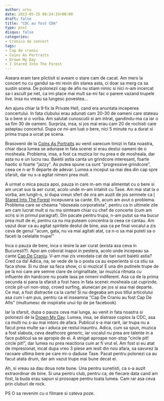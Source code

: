 ```yaml
---
author: ursu
date: 2013-05-25 06:24:33+00:00
draft: false
title: "CDC au fost CDA"
type: post
disqus: false
categories:
- Cronica de concert
tags:
- Cap de craniu
- Coins As Portraits
- Drown My Day
- I Stared Into The Forest
---
```

Aseara eram tare plictisit si aveam o stare cam de cacat. Am mers la concert nu cu gandul sa-mi revin din starea asta, ci doar sa merg ca sa sustin scena. De polonezii cap de afis nu stiam nimic si nici n-am incercat sa-i ascult pe net, ca imi place mai mult sa-mi fac o parere vazand trupele live. Insa nu vreau sa lungesc povestea...

Am ajuns chiar la 9 fix la Private Hell, cand era anuntata inceperea concertului. In fata clubului erau adunati cam 20-30 de oameni care stateau la o bere si o vorba. Am salutat cunoscutii si am intrat, gandindu-ma ca iar o sa fim 30 de oameni. Surpriza, insa, si jos mai erau cam 20 de rochisti care asteptau concertul. Dupa ce mi-am luat o bere, nici 5 minute nu a durat si prima trupa a urcat pe scena.

Brasovenii de la [Coins As Portraits](https://www.facebook.com/coinsasportraits) au venit oarecum timizi in fata noastra, chiar daca lumea se adunase in fata scenei si erau destui oameni de o mosheala. Problema, insa, a fost ca muzica lor nu prea e de mosheala, dar asta nu e un lucru rau. Baietii astia canta un grindcore interesant, foarte haotic si foarte "jazzy". As putea spune ca sunt "progressive grindcore", ceea ce n-ar fi departe de adevar. Lumea a inceput sa mai dea din cap spre sfarsit, dar nu s-a agitat nimeni prea mult.

A urmat o mica pauza apoi, pauza in care m-am mai alimentat cu o bere si am urcat sus la aer curat, acolo unde m-am intalnit cu Tase. Am mai stat la o vorba, am lungit-o, si dupa vreun sfert de ora am auzit de jos semnele ca [I Stared Into The Forest](https://www.facebook.com/istaredintotheforest) incepusera sa cante. Eh, acum am avut o problema. Problema care se cheama "oboseala corporatista", pentru ca in ultimele zile am cam lucrat mult si nu ma simteam chiar cu chef de concerte (cum am scris si in primul paragraf). Din pacate pentru trupa, n-am putut sa ma bucur prea mult de ei, pentru ca nu ma puteam concentra la ceea ce cantau. Am vazut doar ca au agitat spiritele destul de bine, asa ca pe final vocalul a zis ceva de genul "acum, gata, nu va mai agitati atat, ca n-o sa mai puteti sa o faceti la celelalte trupe!"

Inca o pauza de bere, inca o iesire la aer curat (exista asa ceva in Bucuresti?). Apoi am coborat inapoi in pestera, acolo unde incepeau sa cante [Cap De Craniu](https://www.facebook.com/CapDeCraniuOfficial). V-am mai zis vreodata cat de tari sunt baietii astia? Cred ca da! Adica, na, se vede de la o posta ca au experienta si ca stiu sa faca show. Si nu doar sa faca show, ci si muzica! E una din putinele trupe de pe la noi care are semne clare de originalitate, iar muzica ritmata cu influente din hardcore nu poate lasa pe nimeni indiferent. Asa ca de la prima secunda si pana la sfarsit a fost haos in fata scenei: mosheala cat cuprinde, circle pit-uri non-stop, crowd surfing, alunecari pe jos si asa mai departe. Ce mai, a fost distractie ca la carte! Si nu degeaba am pus titlul articolului asa cum l-am pus, pentru ca el inseamna "Cap De Craniu au fost Cap De Afis" (multumesc de inspiratie unui tip de pe facebook)

Iar la sfarsit, dupa o pauza ceva mai lunga, au venit in fata noastra si polonezii de la [Drown My Day](https://www.facebook.com/drownmyday). Lumea, insa, se distrase copios la CDC, asa ca multi nu s-au mai intors de afara. Publicul s-a mai rarit, iar trupa nu a facut prea multe sa-i aduca pe restul inauntru. Adica, cum sa spun, muzica a fost slabuta, ceva deathcore generic, iar vocalul nu prea are talente in a face publicul sa se apropie de ei. A strigat aproape non-stop "circle pit! circle pit!", dar lumea nu prea reactiona cum ar fi vrut el. Am fost si eu atat de impresionat, incat dupa vreo 3 piese am iesit din nou afara, sa savurez la racoare ultima bere pe care mi-o daduse Tase. Pacat pentru polonezi ca au facut atata drum, dar am vazut trupe mai bune decat ei.

Ah, si vreau sa dau doua note bune. Una pentru sunetisti, ca s-a auzit extraordinar de bine. Si una pentru club, pentru ca, de fiecare data cand am fost, la buda erau sapun si prosoape pentru toata lumea. Cam rar asa ceva prin cluburi de rock.

PS O sa revenim cu o filmare si cateva poze.
